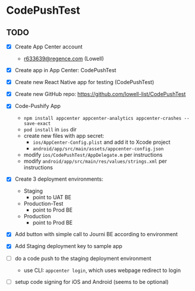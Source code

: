 # CodePushTest

## TODO

- [x] Create App Center account
  - r633639@regence.com (Lowell)
- [x] Create app in App Center: CodePushTest
- [x] Create new React Native app for testing (CodePushTest)
- [x] Create new GitHub repo: https://github.com/lowell-list/CodePushTest
- [x] Code-Pushify App
  - `npm install appcenter appcenter-analytics appcenter-crashes --save-exact`
  - `pod install` in `ios` dir
  - create new files with app secret:
    - `ios/AppCenter-Config.plist` and add it to Xcode project
    - `android/app/src/main/assets/appcenter-config.json`
  - modify `ios/CodePushTest/AppDelegate.m` per instructions
  - modify `android/app/src/main/res/values/strings.xml` per instructions
- [x] Create 3 deployment environments:
  - Staging
    - point to UAT BE
  - Production-Test
    - point to Prod BE
  - Production
    - point to Prod BE
- [x] Add button with simple call to Journi BE according to environment
- [x] Add Staging deployment key to sample app
- [ ] do a code push to the staging deployment environment
  - use CLI: `appcenter login`, which uses webpage redirect to login
- [ ] setup code signing for iOS and Android (seems to be optional)

